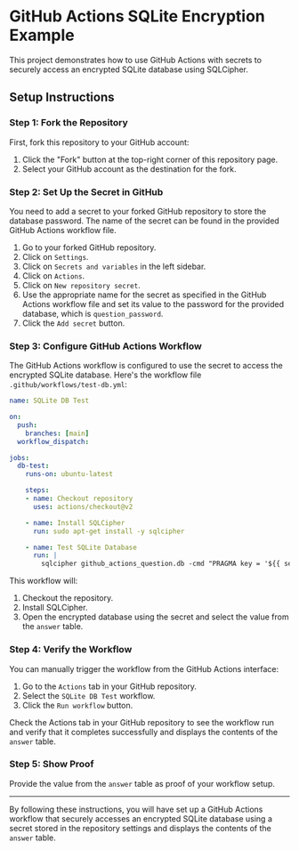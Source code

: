
# GitHub Actions SQLite Encryption Example

This project demonstrates how to use GitHub Actions with secrets to securely access an encrypted SQLite database using SQLCipher.

## Setup Instructions

### Step 1: Fork the Repository

First, fork this repository to your GitHub account:

1. Click the "Fork" button at the top-right corner of this repository page.
2. Select your GitHub account as the destination for the fork.

### Step 2: Set Up the Secret in GitHub

You need to add a secret to your forked GitHub repository to store the database password. The name of the secret can be found in the provided GitHub Actions workflow file.

1. Go to your forked GitHub repository.
2. Click on `Settings`.
3. Click on `Secrets and variables` in the left sidebar.
4. Click on `Actions`.
5. Click on `New repository secret`.
6. Use the appropriate name for the secret as specified in the GitHub Actions workflow file and set its value to the password for the provided database, which is `question_password`.
7. Click the `Add secret` button.

### Step 3: Configure GitHub Actions Workflow

The GitHub Actions workflow is configured to use the secret to access the encrypted SQLite database. Here's the workflow file `.github/workflows/test-db.yml`:

```yaml
name: SQLite DB Test

on: 
  push:
    branches: [main]
  workflow_dispatch:

jobs:
  db-test:
    runs-on: ubuntu-latest

    steps:
    - name: Checkout repository
      uses: actions/checkout@v2

    - name: Install SQLCipher
      run: sudo apt-get install -y sqlcipher

    - name: Test SQLite Database
      run: |
        sqlcipher github_actions_question.db -cmd "PRAGMA key = '${{ secrets.DB_PASSWORD }}'; SELECT value FROM answer;"
```

This workflow will:
1. Checkout the repository.
2. Install SQLCipher.
3. Open the encrypted database using the secret and select the value from the `answer` table.

### Step 4: Verify the Workflow

You can manually trigger the workflow from the GitHub Actions interface:

1. Go to the `Actions` tab in your GitHub repository.
2. Select the `SQLite DB Test` workflow.
3. Click the `Run workflow` button.

Check the Actions tab in your GitHub repository to see the workflow run and verify that it completes successfully and displays the contents of the `answer` table.

### Step 5: Show Proof

Provide the value from the `answer` table as proof of your workflow setup.

---

By following these instructions, you will have set up a GitHub Actions workflow that securely accesses an encrypted SQLite database using a secret stored in the repository settings and displays the contents of the `answer` table.
